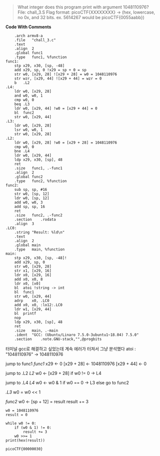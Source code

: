 > What integer does this program print with argument 1048110976? File: chall_3.S Flag format: picoCTF{XXXXXXXX} -> (hex, lowercase, no 0x, and 32 bits. ex. 5614267 would be picoCTF{0055aabb})

**Code With Comments**

```
	.arch armv8-a
	.file	"chall_3.c"
	.text
	.align	2
	.global	func1
	.type	func1, %function
func1:
	stp	x29, x30, [sp, -48]
	add	x29, sp, 0 !x29 = sp + 0 = sp
	str	w0, [x29, 28] ![x29 + 28] = w0 = 1048110976
	str	wzr, [x29, 44] ![x29 + 44] = wzr = 0
	b	.L2
.L4:
	ldr	w0, [x29, 28]
	and	w0, w0, 1
	cmp	w0, 0
	beq	.L3
	ldr	w0, [x29, 44] !w0 = [x29 + 44] = 0
	bl	func2
	str	w0, [x29, 44]
.L3:
	ldr	w0, [x29, 28]
	lsr	w0, w0, 1
	str	w0, [x29, 28]
.L2:
	ldr	w0, [x29, 28] !w0 = [x29 + 28] = 1048110976
	cmp	w0, 0
	bne	.L4
	ldr	w0, [x29, 44]
	ldp	x29, x30, [sp], 48
	ret
	.size	func1, .-func1
	.align	2
	.global	func2
	.type	func2, %function
func2:
	sub	sp, sp, #16
	str	w0, [sp, 12]
	ldr	w0, [sp, 12]
	add	w0, w0, 3
	add	sp, sp, 16
	ret
	.size	func2, .-func2
	.section	.rodata
	.align	3
.LC0:
	.string	"Result: %ld\n"
	.text
	.align	2
	.global	main
	.type	main, %function
main:
	stp	x29, x30, [sp, -48]!
	add	x29, sp, 0
	str	w0, [x29, 28]
	str	x1, [x29, 16]
	ldr	x0, [x29, 16]
	add	x0, x0, 8
	ldr	x0, [x0]
	bl	atoi !string -> int
	bl	func1
	str	w0, [x29, 44]
	adrp	x0, .LC0
	add	x0, x0, :lo12:.LC0
	ldr	w1, [x29, 44]
	bl	printf
	nop
	ldp	x29, x30, [sp], 48
	ret
	.size	main, .-main
	.ident	"GCC: (Ubuntu/Linaro 7.5.0-3ubuntu1~18.04) 7.5.0"
	.section	.note.GNU-stack,"",@progbits

```

터미널 gcc로 해결하고 싶었는데 계속 에러가 터져서 그냥 분석했다
atoi : "1048110976" -> 1048110976

jump to func1
_func1_
x29 <- 0
[x29 + 28] <- 1048110976
[x29 + 44] <- 0

jump to .L2
_L2_
w0 <- [x29 + 28]
if w0 != 0 -> L4

jump to .L4
_L4_
w0 <- w0 & 1
if w0 == 0 -> L3
else go to func2

_.L3_
w0 = w0 << 1

_func2_
w0 <- [sp + 12] = result
result += 3

```
w0 = 1048110976
result = 0

while w0 != 0:
    if (w0 & 1) != 0:
        result += 3
    w0 >>= 1
print(hex(result))

```

`picoCTF{00000030}`
